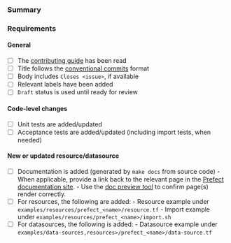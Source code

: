### Summary

<!-- Add a brief description of your change here -->

### Requirements

#### General

- [ ] The [contributing guide](https://github.com/PrefectHQ/terraform-provider-prefect/blob/main/_about/CONTRIBUTING.md) has been read
- [ ] Title follows the [conventional commits](https://www.conventionalcommits.org) format
- [ ] Body includes `Closes <issue>`, if available
- [ ] Relevant labels have been added
- [ ] `Draft` status is used until ready for review

#### Code-level changes

- [ ] Unit tests are added/updated
- [ ] Acceptance tests are added/updated (including import tests, when needed)

#### New or updated resource/datasource
- [ ] Documentation is added (generated by `make docs` from source code)
      - When applicable, provide a link back to the relevant page in the [Prefect documentation site](https://docs.prefect.io).
      - Use the [doc preview tool](https://registry.terraform.io/tools/doc-preview) to confirm page(s) render correctly.
- [ ] For resources, the following are added:
      - Resource example under `examples/resources/prefect_<name>/resource.tf`
      - Import example under `examples/resources/prefect_<name>/import.sh`
- [ ] For datasources, the following is added:
      - Datasource example under `examples/data-sources,resources>/prefect_<name>/data-source.tf`

